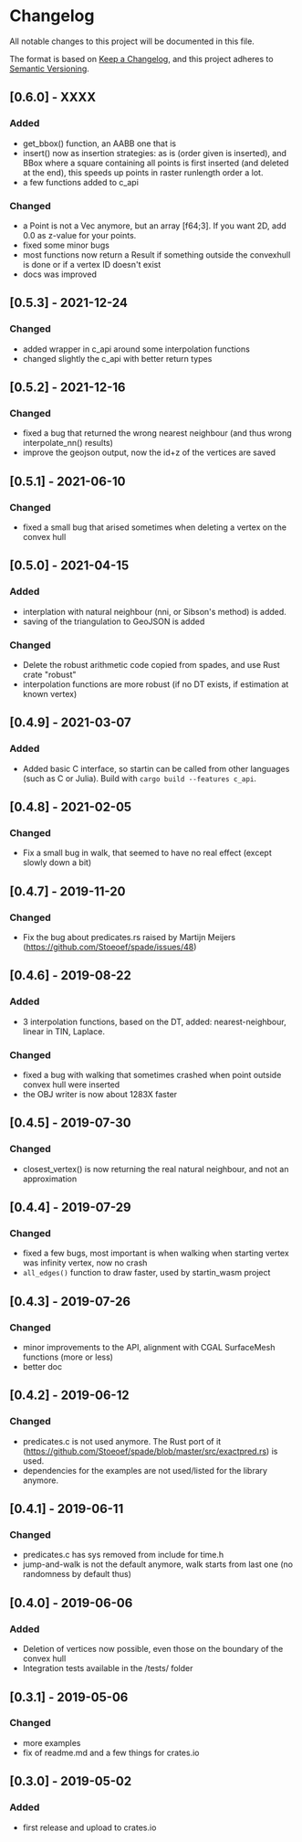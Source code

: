 

# Changelog

All notable changes to this project will be documented in this file.

The format is based on [Keep a Changelog](https://keepachangelog.com/en/1.0.0/),
and this project adheres to [Semantic Versioning](https://semver.org/spec/v2.0.0.html).


## [0.6.0] - XXXX
### Added
- get_bbox() function, an AABB one that is
- insert() now as insertion strategies: as is (order given is inserted), and BBox where a square containing all points is first inserted (and deleted at the end), this speeds up points in raster runlength order a lot.
- a few functions added to c_api
### Changed
- a Point is not a Vec anymore, but an array [f64;3]. If you want 2D, add 0.0 as z-value for your points.
- fixed some minor bugs
- most functions now return a Result if something outside the convexhull is done or if a vertex ID doesn't exist
- docs was improved

## [0.5.3] - 2021-12-24
### Changed
- added wrapper in c_api around some interpolation functions
- changed slightly the c_api with better return types

## [0.5.2] - 2021-12-16
### Changed
- fixed a bug that returned the wrong nearest neighbour (and thus wrong interpolate_nn() results)
- improve the geojson output, now the id+z of the vertices are saved

## [0.5.1] - 2021-06-10
### Changed
- fixed a small bug that arised sometimes when deleting a vertex on the convex hull

## [0.5.0] - 2021-04-15
### Added
- interplation with natural neighbour (nni, or Sibson's method) is added. 
- saving of the triangulation to GeoJSON is added
### Changed
- Delete the robust arithmetic code copied from spades, and use Rust crate "robust"
- interpolation functions are more robust (if no DT exists, if estimation at known vertex)

## [0.4.9] - 2021-03-07
### Added
- Added basic C interface, so startin can be called from other languages (such as C or Julia). Build with `cargo build --features c_api`.

## [0.4.8] - 2021-02-05 
### Changed
- Fix a small bug in walk, that seemed to have no real effect (except slowly down a bit)

## [0.4.7] - 2019-11-20
### Changed
- Fix the bug about predicates.rs raised by Martijn Meijers (https://github.com/Stoeoef/spade/issues/48)

## [0.4.6] - 2019-08-22
### Added
- 3 interpolation functions, based on the DT, added: nearest-neighbour, linear in TIN, Laplace.
### Changed
- fixed a bug with walking that sometimes crashed when point outside convex hull were inserted
- the OBJ writer is now about 1283X faster


## [0.4.5] - 2019-07-30
### Changed
- closest_vertex() is now returning the real natural neighbour, and not an approximation


## [0.4.4] - 2019-07-29
### Changed
- fixed a few bugs, most important is when walking when starting vertex was infinity vertex, now no crash
- `all_edges()` function to draw faster, used by startin_wasm project


## [0.4.3] - 2019-07-26
### Changed
- minor improvements to the API, alignment with CGAL SurfaceMesh functions (more or less)
- better doc


## [0.4.2] - 2019-06-12
### Changed
- predicates.c is not used anymore. The Rust port of it (https://github.com/Stoeoef/spade/blob/master/src/exactpred.rs) is used.
- dependencies for the examples are not used/listed for the library anymore.


## [0.4.1] - 2019-06-11
### Changed
- predicates.c has sys removed from include for time.h
- jump-and-walk is not the default anymore, walk starts from last one (no randomness by default thus)


## [0.4.0] - 2019-06-06
### Added
- Deletion of vertices now possible, even those on the boundary of the convex hull
- Integration tests available in the /tests/ folder

## [0.3.1] - 2019-05-06
### Changed
- more examples
- fix of readme.md and a few things for crates.io

## [0.3.0] - 2019-05-02
### Added
- first release and upload to crates.io

